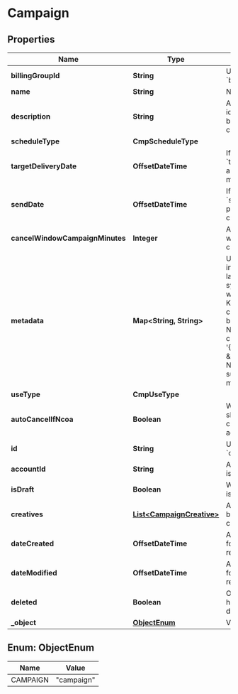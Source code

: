 

# Campaign


## Properties

Name | Type | Description | Notes
------------ | ------------- | ------------- | -------------
**billingGroupId** | **String** | Unique identifier prefixed with &#x60;bg_&#x60;. |  [optional]
**name** | **String** | Name of the campaign. | 
**description** | **String** | An internal description that identifies this resource. Must be no longer than 255 characters.  |  [optional]
**scheduleType** | **CmpScheduleType** |  | 
**targetDeliveryDate** | **OffsetDateTime** | If &#x60;schedule_type&#x60; is &#x60;target_delivery_date&#x60;, provide a targeted delivery date for mail pieces in this campaign. |  [optional]
**sendDate** | **OffsetDateTime** | If &#x60;schedule_type&#x60; is &#x60;scheduled_send_date&#x60;, provide a date to send this campaign. |  [optional]
**cancelWindowCampaignMinutes** | **Integer** | A window, in minutes, within which the campaign can be canceled. |  [optional]
**metadata** | **Map&lt;String, String&gt;** | Use metadata to store custom information for tagging and labeling back to your internal systems. Must be an object with up to 20 key-value pairs. Keys must be at most 40 characters and values must be at most 500 characters. Neither can contain the characters &#x60;\&quot;&#x60; and &#x60;\\&#x60;. i.e. &#39;{\&quot;customer_id\&quot; : \&quot;NEWYORK2015\&quot;}&#39; Nested objects are not supported.  See [Metadata](#section/Metadata) for more information. |  [optional]
**useType** | **CmpUseType** |  |  [optional]
**autoCancelIfNcoa** | **Boolean** | Whether or not a mail piece should be automatically canceled and not sent if the address is updated via NCOA. | 
**id** | **String** | Unique identifier prefixed with &#x60;cmp_&#x60;. | 
**accountId** | **String** | Account ID that this campaign is associated with. |  [optional]
**isDraft** | **Boolean** | Whether or not the campaign is still a draft. | 
**creatives** | [**List&lt;CampaignCreative&gt;**](CampaignCreative.md) | An array of creatives that have been associated with this campaign. | 
**dateCreated** | **OffsetDateTime** | A timestamp in ISO 8601 format of the date the resource was created. | 
**dateModified** | **OffsetDateTime** | A timestamp in ISO 8601 format of the date the resource was last modified. | 
**deleted** | **Boolean** | Only returned if the resource has been successfully deleted. |  [optional]
**_object** | [**ObjectEnum**](#ObjectEnum) | Value is resource type. | 



## Enum: ObjectEnum

Name | Value
---- | -----
CAMPAIGN | &quot;campaign&quot;



